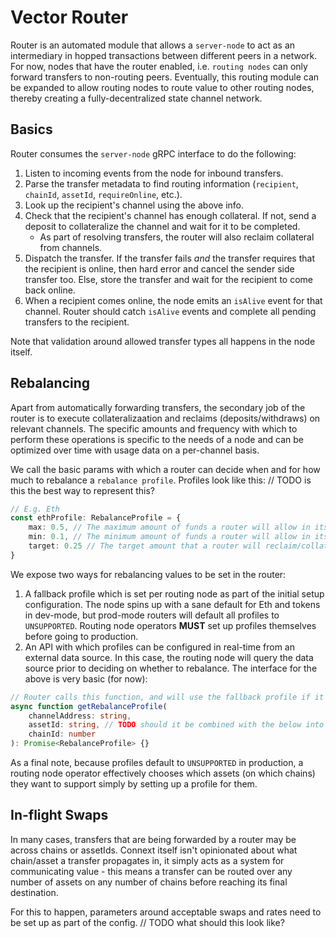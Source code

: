 # Vector Router
Router is an automated module that allows a `server-node` to act as an intermediary in hopped transactions between different peers in a network. For now, nodes that have the router enabled, i.e. `routing nodes` can only forward transfers to non-routing peers. Eventually, this routing module can be expanded to allow routing nodes to route value to other routing nodes, thereby creating a fully-decentralized state channel network.

## Basics
Router consumes the `server-node` gRPC interface to do the following:
1. Listen to incoming events from the node for inbound transfers.
2. Parse the transfer metadata to find routing information (`recipient`, `chainId`, `assetId`, `requireOnline`, etc.).
3. Look up the recipient's channel using the above info.
4. Check that the recipient's channel has enough collateral. If not, send a deposit to collateralize the channel and wait for it to be completed.
    - As part of resolving transfers, the router will also reclaim collateral from channels.
5. Dispatch the transfer. If the transfer fails *and* the transfer requires that the recipient is online, then hard error and cancel the sender side transfer too. Else, store the transfer and wait for the recipient to come back online.
6. When a recipient comes online, the node emits an `isAlive` event for that channel. Router should catch `isAlive` events and complete all pending transfers to the recipient.

Note that validation around allowed transfer types all happens in the node itself.

## Rebalancing
Apart from automatically forwarding transfers, the secondary job of the router is to execute collateralizaation and reclaims (deposits/withdraws) on relevant channels. The specific amounts and frequency with which to perform these operations is specific to the needs of a node and can be optimized over time with usage data on a per-channel basis.

We call the basic params with which a router can decide when and for how much to rebalance a `rebalance profile`. Profiles look like this:
// TODO is this the best way to represent this?

```typescript
// E.g. Eth
const ethProfile: RebalanceProfile = {
    max: 0.5, // The maximum amount of funds a router will allow in its balance for a given channel before it performs a reclaim to withdraw its funds
    min: 0.1, // The minimum amount of funds a router will allow in its balance for a given channel before it performs a collateralization to top up the channel
    target: 0.25 // The target amount that a router will reclaim/collateralize to after performing the op. 
}
```

We expose two ways for rebalancing values to be set in the router:
1. A fallback profile which is set per routing node as part of the initial setup configuration. The node spins up with a sane default for Eth and tokens in dev-mode, but prod-mode routers will default all profiles to `UNSUPPORTED`. Routing node operators **MUST** set up profiles themselves before going to production.
2. An API with which profiles can be configured in real-time from an external data source. In this case, the routing node will query the data source prior to deciding on whether to rebalance. The interface for the above is very basic (for now):

```typescript
// Router calls this function, and will use the fallback profile if it receives no response or no plug-in data is configured
async function getRebalanceProfile(
    channelAddress: string,
    assetId: string, // TODO should it be combined with the below into a more expressive type?
    chainId: number
): Promise<RebalanceProfile> {}
```

As a final note, because profiles default to `UNSUPPORTED` in production, a routing node operator effectively chooses which assets (on which chains) they want to support simply by setting up a profile for them.

## In-flight Swaps
In many cases, transfers that are being forwarded by a router may be across chains or assetIds. Connext itself isn't opinionated about what chain/asset a transfer propagates in, it simply acts as a system for communicating value - this means a transfer can be routed over any number of assets on any number of chains before reaching its final destination.

For this to happen, parameters around acceptable swaps and rates need to be set up as part of the config. // TODO what should this look like?


